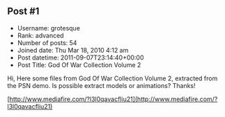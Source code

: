## Post #1
- Username: grotesque
- Rank: advanced
- Number of posts: 54
- Joined date: Thu Mar 18, 2010 4:12 am
- Post datetime: 2011-09-07T23:14:40+00:00
- Post Title: God Of War Collection Volume 2

Hi, Here some files from God Of War Collection Volume 2, extracted from the PSN demo.
Is possible extract models or animations?
Thanks!

[http://www.mediafire.com/?l3l0qavacfliu21](http://www.mediafire.com/?l3l0qavacfliu21)
